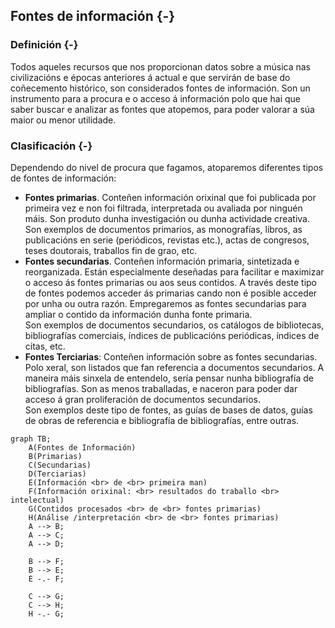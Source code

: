 ## Fontes de información {-}

### Definición {-}

Todos aqueles recursos que nos proporcionan datos sobre a música nas civilizacións e épocas anteriores á actual e que servirán de base do coñecemento histórico, son considerados fontes de información.
Son un instrumento para a procura e o acceso á información polo que hai que saber buscar e analizar as fontes que atopemos, para poder valorar a súa maior ou menor utilidade.

### Clasificación {-}

Dependendo do nivel de procura que fagamos, atoparemos diferentes tipos de fontes de información:
- **Fontes primarias**. Conteñen información orixinal que foi publicada por primeira vez e non foi filtrada, interpretada ou avaliada por ninguén máis. Son produto dunha investigación ou dunha actividade creativa.  
Son exemplos de documentos primarios, as monografías, libros, as publicacións en serie (periódicos, revistas etc.), actas de congresos, teses doutorais, traballos fin de grao, etc.
- **Fontes secundarias**. Conteñen información primaria, sintetizada e reorganizada. 
Están especialmente deseñadas para facilitar e maximizar o
acceso ás fontes primarias ou aos seus contidos.
A través deste tipo de fontes podemos acceder ás primarias cando non é posible acceder por unha ou outra razón.
Empregaremos as fontes secundarias para ampliar o contido da información dunha fonte primaria.  
Son exemplos de documentos secundarios, os catálogos de bibliotecas, bibliografías comerciais, índices de publicacións periódicas, índices de citas, etc.
- **Fontes Terciarias**: Conteñen información sobre as fontes secundarias.
Polo xeral, son listados que fan referencia a documentos secundarios.
A maneira máis sinxela de entendelo, sería pensar nunha bibliografía de bibliografías.
Son as menos traballadas, e naceron para poder dar acceso á gran proliferación de documentos secundarios.  
Son exemplos deste tipo de fontes, as guías de bases de datos, guías de obras de referencia e bibliografía de bibliografías, entre outras.

```mermaid
graph TB;
    A(Fontes de Información)
    B(Primarias)
    C(Secundarias)
    D(Terciarias)
    E(Información <br> de <br> primeira man)
    F(Información orixinal: <br> resultados do traballo <br> intelectual)
    G(Contidos procesados <br> de <br> fontes primarias)
    H(Análise /interpretación <br> de <br> fontes primarias)
    A --> B;
    A --> C;
    A --> D;

    B --> F;
    B --> E;
    E -.- F;

    C --> G;
    C --> H;
    H -.- G;

```